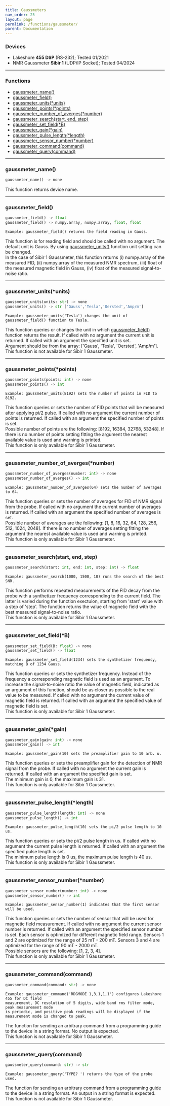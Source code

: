 ```yaml
---
title: Gaussmeters
nav_order: 25
layout: page
permlink: /functions/gaussmeter/
parent: Documentation
---
```


### Devices
- Lakeshore **455 DSP** (RS-232); Tested 01/2021
- NMR Gaussmeter **Sibir 1** (UDP/IP Socket); Tested 04/2024

---

### Functions
- [gaussmeter_name()](#gaussmeter_name)<br/>
- [gaussmeter_field()](#gaussmeter_field)<br/>
- [gaussmeter_units(*units)](#gaussmeter_unitsunits)<br/>
- [gaussmeter_points(*points)](#gaussmeter_pointspoints)<br/>
- [gaussmeter_number_of_averges(*number)](#gaussmeter_number_of_avergesnumber)<br/>
- [gaussmeter_search(start, end, step)](#gaussmeter_searchstart-end-step)<br/>
- [gaussmeter_set_field(*B)](#gaussmeter_set_fieldb)<br/>
- [gaussmeter_gain(*gain)](#gaussmeter_gaingain)<br/>
- [gaussmeter_pulse_length(*length)](#gaussmeter_pulse_lengthlength)<br/>
- [gaussmeter_sensor_number(*number)](#gaussmeter_sensor_numbernumber)<br/>
- [gaussmeter_command(command)](#gaussmeter_commandcommand)<br/>
- [gaussmeter_query(command)](#gaussmeter_querycommand)<br/>

---

### gaussmeter_name()
```python
gaussmeter_name() -> none
```
This function returns device name.

---

### gaussmeter_field()
```python
gaussmeter_field() -> float
gaussmeter_field() -> numpy.array, numpy.array, float, float
```
```
Example: gaussmeter_field() returns the field reading in Gauss.
```
This function is for reading field and should be called with no argument. The default unit is Gauss. By using [gaussmeter_units()](#gaussmeter_unitsunits) function unit setting can be changed.<br/>
In the case of Sibir 1 Gaussmeter, this function returns (i) numpy.array of the measured FID, (ii) numpy.array of the measured NMR spectrum, (iii) float of the measured magnetic field in Gauss, (iv) float of the measured signal-to-noise ratio.<br/>

---

### gaussmeter_units(*units)
```python
gaussmeter_units(units: str) -> none
gaussmeter_units() -> str ['Gauss','Tesla','Oersted','Amp/m']
```
```
Example: gaussmeter_units('Tesla') changes the unit of gaussmeter_field() function to Tesla.
```
This function queries or changes the unit in which [gaussmeter_field()](#gaussmeter_field) function returns the result. If called with no argument the current unit is returned. If called with an argument the specified unit is set.<br/>
Argument should be from the array: ['Gauss', 'Tesla', 'Oersted', 'Amp/m'].<br/>
This function is not available for Sibir 1 Gaussmeter.<br/>

---

### gaussmeter_points(*points)
```python
gaussmeter_points(points: int) -> none
gaussmeter_points() -> int
```
```
Example: gaussmeter_units(8192) sets the number of points in FID to 8192.
```
This function queries or sets the number of FID points that will be measured after applying pi/2 pulse. If called with no argument the current number of points is returned. If called with an argument the specified number of points is set.<br/>
Possible number of points are the following: [8192, 16384, 32768, 53248]. If there is no number of points setting fitting the argument the nearest available value is used and warning is printed.<br/>
This function is only available for Sibir 1 Gaussmeter.<br/>

---

### gaussmeter_number_of_averges(*number)
```python
gaussmeter_number_of_averges(number: int) -> none
gaussmeter_number_of_averges() -> int
```
```
Example: gaussmeter_number_of_averges(64) sets the number of averages to 64.
```
This function queries or sets the number of averages for FID of NMR signal from the probe. If called with no argument the current number of averages is returned. If called with an argument the specified  number of averages is set.<br/>
Possible number of averages are the following: [1, 8, 16, 32, 64, 128, 256, 512, 1024, 2048]. If there is no number of averages setting fitting the argument the nearest available value is used and warning is printed.<br/>
This function is only available for Sibir 1 Gaussmeter.<br/>

---

### gaussmeter_search(start, end, step)
```python
gaussmeter_search(start: int, end: int, step: int) -> float
```
```
Example: gaussmeter_search(1000, 1500, 10) runs the search of the best SNR.
```
This function performs repeated measurements of the FID decay from the probe with a synthetizer frequency corresponding to the current field. The latter is varied during the function exectuion, starting from 'start' value with a step of 'step'. The function returns the value of magnetic field with the best measured signal-to-noise ratio.<br/>
This function is only available for Sibir 1 Gaussmeter.<br/>

---

### gaussmeter_set_field(*B)
```python
gaussmeter_set_field(B: float) -> none
gaussmeter_set_field() -> float
```
```
Example: gaussmeter_set_field(1234) sets the synthetizer frequency, matching B of 1234 Gauss.
```
This function queries or sets the synthetizer frequency. Instead of the frequency a corresponding magnetic field is used as an argument. To increase the signal-to-noise ratio the value of magnetic field, indicated as an argument of this function, should be as closer as possible to the real value to be measured. If called with no argument the current value of magnetic field is returned. If called with an argument the specified value of magnetic field is set.<br/>
This function is only available for Sibir 1 Gaussmeter.<br/>

---

### gaussmeter_gain(*gain)
```python
gaussmeter_gain(gain: int) -> none
gaussmeter_gain() -> int
```
```
Example: gaussmeter_gain(10) sets the preamplifier gain to 10 arb. u.
```
This function queries or sets the preamplifier gain for the detection of NMR signal from the probe. If called with no argument the current gain is returned. If called with an argument the specified gain is set.<br/>
The minimum gain is 0, the maximum gain is 31.<br/>
This function is only available for Sibir 1 Gaussmeter.<br/>

---

### gaussmeter_pulse_length(*length)
```python
gaussmeter_pulse_length(length: int) -> none
gaussmeter_pulse_length() -> int
```
```
Example: gaussmeter_pulse_length(10) sets the pi/2 pulse length to 10 us.
```
This function queries or sets the pi/2 pulse length in us. If called with no argument the current pulse length is returned. If called with an argument the specified pulse length is set.<br/>
The minimum pulse length is 0 us, the maximum pulse length is 40 us.<br/>
This function is only available for Sibir 1 Gaussmeter.<br/>

---

### gaussmeter_sensor_number(*number)
```python
gaussmeter_sensor_number(number: int) -> none
gaussmeter_sensor_number() -> int
```
```
Example: gaussmeter_sensor_number(1) indicates that the first sensor will be used.
```
This function queries or sets the number of sensor that will be used for magnetic field measurement. If called with no argument the current sensor number is returned. If called with an argument the specified sensor number is set. Each sensor is optimized for different magnetic field range. Sensors 1 and 2 are optimized for the range of 25 mT - 200 mT.  Sensors 3 and 4 are optimized for the range of 90 mT - 2000 mT.<br/>
Possible sensors are the following: [1, 2, 3, 4].<br/>
This function is only available for Sibir 1 Gaussmeter.<br/>

---

### gaussmeter_command(command)
```python
gaussmeter_command(command: str) -> none
```
```
Example: gaussmeter_command('RDGMODE 1,3,1,1,1') configures Lakeshore 455 for DC field
measurement, DC resolution of 5 digits, wide band rms filter mode, peak measurement mode
is periodic, and positive peak readings will be displayed if the measurement mode is changed to peak.
```
The function for sending an arbitrary command from a programming guide to the device in a string format. No output is expected.<br/>
This function is not available for Sibir 1 Gaussmeter.<br/>

---

### gaussmeter_query(command)
```python
gaussmeter_query(command: str) -> str
```
```
Example: gaussmeter_query('TYPE? ') returns the type of the probe used.
```
The function for sending an arbitrary command from a programming guide to the device in a string format. An output in a string format is expected.<br/>
This function is not available for Sibir 1 Gaussmeter.<br/>